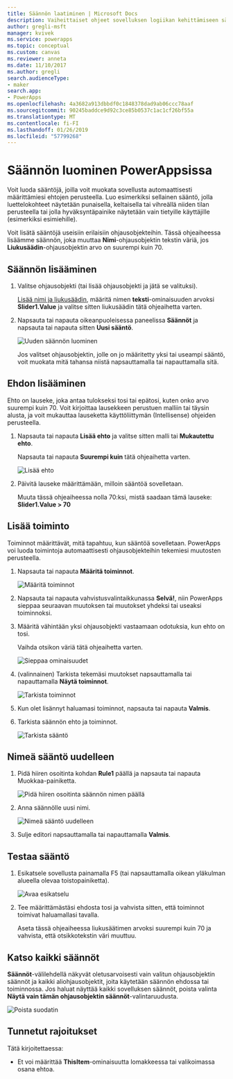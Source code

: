 ```yaml
---
title: Säännön laatiminen | Microsoft Docs
description: Vaiheittaiset ohjeet sovelluksen logiikan kehittämiseen sääntöjä luomalla
author: gregli-msft
manager: kvivek
ms.service: powerapps
ms.topic: conceptual
ms.custom: canvas
ms.reviewer: anneta
ms.date: 11/10/2017
ms.author: gregli
search.audienceType:
- maker
search.app:
- PowerApps
ms.openlocfilehash: 4a3682a913dbbdf0c1848378dad9ab06ccc78aaf
ms.sourcegitcommit: 90245baddce9d92c3ce85b0537c1ac1cf26bf55a
ms.translationtype: MT
ms.contentlocale: fi-FI
ms.lasthandoff: 01/26/2019
ms.locfileid: "57799268"
---
```

# <a name="create-a-rule-in-powerapps"></a>Säännön luominen PowerAppsissa
Voit luoda sääntöjä, joilla voit muokata sovellusta automaattisesti määrittämiesi ehtojen perusteella. Luo esimerkiksi sellainen sääntö, jolla luettelokohteet näytetään punaisella, keltaisella tai vihreällä niiden tilan perusteella tai jolla hyväksyntäpainike näytetään vain tietyille käyttäjille (esimerkiksi esimiehille).

Voit lisätä sääntöjä useisiin erilaisiin ohjausobjekteihin. Tässä ohjeaiheessa lisäämme säännön, joka muuttaa **Nimi**-ohjausobjektin tekstin väriä, jos **Liukusäädin**-ohjausobjektin arvo on suurempi kuin 70.

## <a name="add-a-rule"></a>Säännön lisääminen
1. Valitse ohjausobjekti (tai lisää ohjausobjekti ja jätä se valituksi).

    [Lisää nimi ja liukusäädin](add-configure-controls.md), määritä nimen **teksti**-ominaisuuden arvoksi **Slider1.Value** ja valitse sitten liukusäädin tätä ohjeaihetta varten.

1. Napsauta tai napauta oikeanpuoleisessa paneelissa **Säännöt** ja napsauta tai napauta sitten **Uusi sääntö**.

    ![Uuden säännön luominen](./media/working-with-rules/new-rule.png)

    Jos valitset ohjausobjektin, jolle on jo määritetty yksi tai useampi sääntö, voit muokata mitä tahansa niistä napsauttamalla tai napauttamalla sitä.  

## <a name="add-a-condition"></a>Ehdon lisääminen
Ehto on lauseke, joka antaa tulokseksi tosi tai epätosi, kuten onko arvo suurempi kuin 70. Voit kirjoittaa lausekkeen perustuen malliin tai täysin alusta, ja voit mukauttaa lauseketta käyttöliittymän (Intellisense) ohjeiden perusteella.

1. Napsauta tai napauta **Lisää ehto** ja valitse sitten malli tai **Mukautettu ehto**.

    Napsauta tai napauta **Suurempi kuin** tätä ohjeaihetta varten.

    ![Lisää ehto](./media/working-with-rules/rule-conditions.png)

1. Päivitä lauseke määrittämään, milloin sääntöä sovelletaan.

    Muuta tässä ohjeaiheessa nolla 70:ksi, mistä saadaan tämä lauseke:  <br>**Slider1.Value > 70**

## <a name="add-an-action"></a>Lisää toiminto
Toiminnot määrittävät, mitä tapahtuu, kun sääntöä sovelletaan. PowerApps voi luoda toimintoja automaattisesti ohjausobjekteihin tekemiesi muutosten perusteella.

1. Napsauta tai napauta **Määritä toiminnot**.

    ![Määritä toiminnot](./media/working-with-rules/rule-define-actions.png)

1. Napsauta tai napauta vahvistusvalintaikkunassa **Selvä!**, niin PowerApps sieppaa seuraavan muutoksen tai muutokset yhdeksi tai useaksi toiminnoksi.

1. Määritä vähintään yksi ohjausobjekti vastaamaan odotuksia, kun ehto on tosi.

    Vaihda otsikon väriä tätä ohjeaihetta varten.

    ![Sieppaa ominaisuudet](./media/working-with-rules/rule-capture-properties.png)

1. (valinnainen) Tarkista tekemäsi muutokset napsauttamalla tai napauttamalla **Näytä toiminnot**.

    ![Tarkista toiminnot](./media/working-with-rules/rule-review-actions.png)

1. Kun olet lisännyt haluamasi toiminnot, napsauta tai napauta **Valmis**.

1. Tarkista säännön ehto ja toiminnot.

    ![Tarkista sääntö](./media/working-with-rules/rule-review.png)

## <a name="rename-the-rule"></a>Nimeä sääntö uudelleen

1. Pidä hiiren osoitinta kohdan **Rule1** päällä ja napsauta tai napauta Muokkaa-painiketta.

    ![Pidä hiiren osoitinta säännön nimen päällä](./media/working-with-rules/hover-over-rules_name.png)

1. Anna säännölle uusi nimi.

    ![Nimeä sääntö uudelleen](./media/working-with-rules/rename-rule.png)

1. Sulje editori napsauttamalla tai napauttamalla **Valmis**.

## <a name="test-the-rule"></a>Testaa sääntö
1. Esikatsele sovellusta painamalla F5 (tai napsauttamalla oikean yläkulman alueella olevaa toistopainiketta).

    ![Avaa esikatselu](./media/working-with-rules/open-preview.png)

1. Tee määrittämästäsi ehdosta tosi ja vahvista sitten, että toiminnot toimivat haluamallasi tavalla.

    Aseta tässä ohjeaiheessa liukusäätimen arvoksi suurempi kuin 70 ja vahvista, että otsikkotekstin väri muuttuu.

## <a name="see-all-rules"></a>Katso kaikki säännöt
**Säännöt**-välilehdellä näkyvät oletusarvoisesti vain valitun ohjausobjektin säännöt ja kaikki aliohjausobjektit, joita käytetään säännön ehdossa tai toiminnossa. Jos haluat näyttää kaikki sovelluksen säännöt, poista valinta **Näytä vain tämän ohjausobjektin säännöt**-valintaruudusta.

![Poista suodatin](./media/working-with-rules/rules-filter.png)

## <a name="known-limitations"></a>Tunnetut rajoitukset
Tätä kirjoitettaessa:

* Et voi määrittää **ThisItem**-ominaisuutta lomakkeessa tai valikoimassa osana ehtoa.
